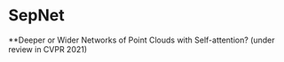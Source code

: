 # SepNet
**Deeper or Wider Networks of Point Clouds with Self-attention? (under review in CVPR 2021)
